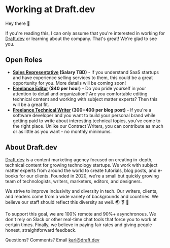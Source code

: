 # Working at Draft.dev

Hey there 👋

If you're reading this, I can only assume that you're interested in working for [Draft.dev](http://draft.dev/) or learning about the company. That's great! We're glad to see you.

## Open Roles

- **[Sales Representative](/sales-rep.md) (Salary TBD)** - If you understand SaaS startups and have experience selling services to them, this could be a great opportunity for you. More details will be coming soon!
- **[Freelance Editor](/editor.md) ($40 per hour)** - Do you pride yourself in your attention to detail and organization? Are you comfortable editing technical content and working with subject matter experts? Then this will be a great fit.
- **[Freelance Technical Writer](https://draft.dev/#write) ($300-$400 per blog post)** - If you're a software developer and you want to build your personal brand while getting paid to write about interesting technical topics, you've come to the right place. Unlike our Contract Writers, you can contribute as much or as little as you want - no monthly minimums.

## About Draft.dev
[Draft.dev](http://draft.dev/) is a content marketing agency focused on creating in-depth, technical content for growing technology startups. We work with subject matter experts from around the world to create tutorials, blog posts, and e-books for our clients. Founded in 2020, we're a small but quickly growing team of technologists, writers, marketers, editors, and designers.

We strive to improve inclusivity and diversity in tech. Our writers, clients, and readers come from a wide variety of backgrounds and countries. We believe our staff should reflect this diversity as well. 🌏 ⚧ 🌈

To support this goal, we are 100% remote and 90%+ asynchronous. We don't rely on Slack or other real-time chat tools that force you to work at certain times. Finally, we believe in paying fair rates and giving people honest, straightforward feedback.

Questions? Comments? Email karl@draft.dev

